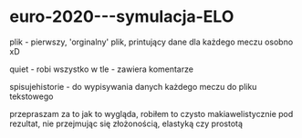 # euro-2020---symulacja-ELO

plik - pierwszy, 'orginalny' plik, printujący dane dla każdego meczu osobno xD

quiet - robi wszystko w tle - zawiera komentarze

spisujehistorie - do wypisywania danych każdego meczu do pliku tekstowego

przepraszam za to jak to wygląda, robiłem to czysto makiawelistycznie pod rezultat, nie przejmując się złożonością, elastyką czy prostotą
